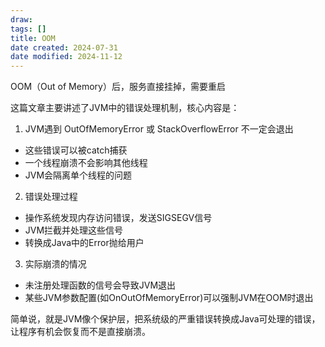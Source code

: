 ```yaml
---
draw:
tags: []
title: OOM
date created: 2024-07-31
date modified: 2024-11-12
---
```


OOM（Out of Memory）后，服务直接挂掉，需要重启


这篇文章主要讲述了JVM中的错误处理机制，核心内容是：

1. JVM遇到 OutOfMemoryError 或 StackOverflowError 不一定会退出
- 这些错误可以被catch捕获
- 一个线程崩溃不会影响其他线程
- JVM会隔离单个线程的问题

2. 错误处理过程
- 操作系统发现内存访问错误，发送SIGSEGV信号
- JVM拦截并处理这些信号
- 转换成Java中的Error抛给用户

3. 实际崩溃的情况
- 未注册处理函数的信号会导致JVM退出
- 某些JVM参数配置(如OnOutOfMemoryError)可以强制JVM在OOM时退出

简单说，就是JVM像个保护层，把系统级的严重错误转换成Java可处理的错误，让程序有机会恢复而不是直接崩溃。